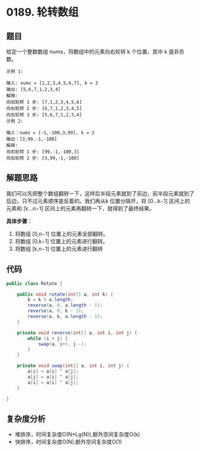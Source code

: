 # 0189. 轮转数组

## 题目
给定一个整数数组 nums，将数组中的元素向右轮转 k 个位置，其中 k 是非负数。

```
示例 1:

输入: nums = [1,2,3,4,5,6,7], k = 3
输出: [5,6,7,1,2,3,4]
解释:
向右轮转 1 步: [7,1,2,3,4,5,6]
向右轮转 2 步: [6,7,1,2,3,4,5]
向右轮转 3 步: [5,6,7,1,2,3,4]
示例 2:

输入：nums = [-1,-100,3,99], k = 2
输出：[3,99,-1,-100]
解释: 
向右轮转 1 步: [99,-1,-100,3]
向右轮转 2 步: [3,99,-1,-100]
```

## 解题思路
我们可以先把整个数组翻转一下，这样后半段元素就到了前边，前半段元素就到了后边，只不过元素顺序是反着的。我们再从k 位置分隔开，将 [0...k−1] 区间上的元素和 [k...n−1] 区间上的元素再翻转一下，就得到了最终结果。

**具体步骤**：

1. 将数组 [0,n−1] 位置上的元素全部翻转。
2. 将数组 [0,k−1] 位置上的元素进行翻转。
3. 将数组 [k,n−1] 位置上的元素进行翻转


## 代码
```java
public class Rotate {

    public void rotate(int[] a, int k) {
        k = k % a.length;
        reverse(a, 0, a.length - 1);
        reverse(a, 0, k - 1);
        reverse(a, k, a.length - 1);
    }

    private void reverse(int[] a, int i, int j) {
        while (i < j) {
            swap(a, i++, j--);
        }
    }

    private void swap(int[] a, int i, int j) {
        a[i] = a[i] ^ a[j];
        a[j] = a[i] ^ a[j];
        a[i] = a[i] ^ a[j];
    }

}
```

## 复杂度分析
- 堆排序，时间复杂度O(N*Lg(N)),额外空间复杂度O(k)
- 快排序，时间复杂度O(N),额外空间复杂度O(1)
